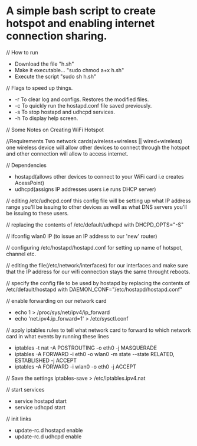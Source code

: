 # A simple bash script to create hotspot and enabling internet connection sharing.

// How to run
* Download the file "h.sh"
* Make it executable...
   "sudo chmod a+x h.sh"
* Execute the script
   "sudo sh h.sh"

// Flags to speed up things.
* -r        To clear log and configs. Restores the modified files.
* -c        To quickly run the hostapd.conf file saved previously.
* -s        To stop hostapd and udhcpd services. 
* -h        To display help screen.

// Some Notes on Creating WiFi Hotspot

//Requirements
Two network cards(wireless+wireless || wired+wireless) one wireless device will allow other devices to connect through the hotspot and other connection will allow to access internet.

// Dependencies
* hostapd(allows other devices to connect to your WiFi card i.e creates AcessPoint)
* udhcpd(assigns IP addresses users i.e runs DHCP server)

// editing /etc/udhcpd.conf
this config file will be setting up what IP address range you'll be issuing to other devices as well as what DNS servers you'll be issuing to these users.

// replacing the contents of /etc/default/udhcpd with DHCPD_OPTS="-S"

// ifconfig wlan0 IP (to issue an IP address to our 'new' router)

// configuring /etc/hostapd/hostapd.conf for setting up name of hotspot, channel etc.

// editing the file(/etc/network/interfaces) for our interfaces and make sure that the IP address for our wifi connection stays the same throught reboots.

// specify the config file to be used by hostapd by replacing the contents of /etc/default/hostapd with DAEMON_CONF="/etc/hostapd/hostapd.conf"

// enable forwarding on our network card
* echo 1 > /proc/sys/net/ipv4/ip_forward
* echo 'net.ipv4.ip_forward=1' > /etc/sysctl.conf

// apply iptables rules to tell what network card to forward to which network card in what events by running these lines
* iptables -t nat -A POSTROUTING -o eth0 -j MASQUERADE
* iptables -A FORWARD -i eth0 -o wlan0 -m state --state RELATED, ESTABLISHED -j ACCEPT
* iptables -A FORWARD -i wlan0 -o eth0 -j ACCEPT

// Save the settings
iptables-save > /etc/iptables.ipv4.nat

// start services
* service hostapd start
* service udhcpd start

// init links
* update-rc.d hostapd enable
* update-rc.d udhcpd enable
